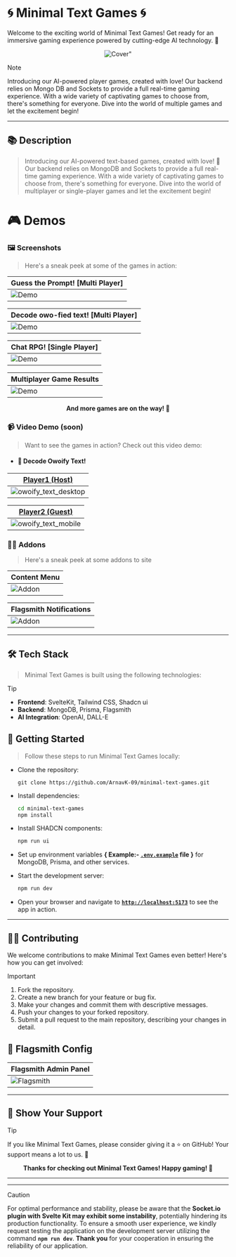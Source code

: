 # 🌀 Minimal Text Games 🌀

Welcome to the exciting world of Minimal Text Games! Get ready for an immersive gaming experience powered by cutting-edge AI technology. 🚀

<p align="center"><img src="static/cover.jpeg" alt=Cover" /></p>

> [!NOTE]
> Introducing our AI-powered player games, created with love! Our backend relies on Mongo DB and Sockets to provide a full real-time gaming experience. With a wide variety of captivating games to choose from, there's something for everyone. Dive into the world of multiple games and let the excitement begin!

---

## 📚 Description

> Introducing our AI-powered text-based games, created with love! 💖 Our backend relies on MongoDB and Sockets to provide a full real-time gaming experience. With a wide variety of captivating games to choose from, there's something for everyone. Dive into the world of multiplayer or single-player games and let the excitement begin!

# 🎮 Demos

### 🖼️ Screenshots

> Here's a sneak peek at some of the games in action:


| Guess the Prompt! [Multi Player] |
|------------|
| ![Demo](static/guess_the_prompt.jpeg) |

| Decode owo-fied text! [Multi Player] |
|------------|
| ![Demo](static/owoify_text.jpeg) |

| Chat RPG! [Single Player] |
|------------|
| ![Demo](static/chat_rpg.jpeg) |

| Multiplayer Game Results |
|------------|
| ![Demo](static/results.jpeg) |



<p align="center"><strong>And more games are on the way! 🎉</strong></p>

### 📹 Video Demo (soon)

> Want to see the games in action? Check out this video demo:

- #### 🦉 Decode Owoify Text!

| [Player1 (Host)](static/owoify_text_desktop.webm) |
|------------|
| ![owoify_text_desktop](https://github.com/ArnavK-09/minimal-text-games/assets/69188140/f3872bbd-8690-4116-ac20-10ac4fc87dda) |

| [Player2 (Guest)](static/owoify_text_desktop.webm) |
|------------|
| ![owoify_text_mobile](https://github.com/ArnavK-09/minimal-text-games/assets/69188140/cdcbea40-1d07-484f-a80b-140f0ede5ecb) |


### 🤼‍♂️ Addons

> Here's a sneak peek at some addons to site

| Content Menu |
|------------|
| ![Addon](static/context.jpeg) |

| Flagsmith Notifications |
|------------|
| ![Addon](static/flagsmith.jpg) |


---

## 🛠️ Tech Stack

> Minimal Text Games is built using the following technologies:

> [!TIP]
> - **Frontend**: SvelteKit, Tailwind CSS, Shadcn ui
> - **Backend**: MongoDB, Prisma, Flagsmith
> - **AI Integration**: OpenAI, DALL-E

## 🚀 Getting Started

> Follow these steps to run Minimal Text Games locally:

- Clone the repository:
   ```
   git clone https://github.com/ArnavK-09/minimal-text-games.git
   ```

- Install dependencies:
   ```bash
   cd minimal-text-games
   npm install
   ```
- Install SHADCN components:
   ```bash
   npm run ui
   ```

- Set up environment variables **{ Example:-  [` .env.example `](.env.example) file }** for MongoDB, Prisma, and other services.

- Start the development server:
   ```bash
   npm run dev
   ```

- Open your browser and navigate to [**` http://localhost:5173 `**](http://localhost:5173) to see the app in action.

---

## 🧏‍♀️ Contributing

We welcome contributions to make Minimal Text Games even better! Here's how you can get involved:

> [!IMPORTANT]
> 
> 1. Fork the repository.
> 2. Create a new branch for your feature or bug fix.
> 3. Make your changes and commit them with descriptive messages.
> 4. Push your changes to your forked repository.
> 5. Submit a pull request to the main repository, describing your changes in detail.

## 🏁 Flagsmith Config

| Flagsmith Admin Panel |
|------------|
| ![Flagsmith](static/flagsmith.jpeg) |

---

## 🌟 Show Your Support

> [!TIP]
> If you like Minimal Text Games, please consider giving it a ⭐️ on GitHub! Your support means a lot to us. 🙏


<p align="center"><strong>Thanks for checking out Minimal Text Games! Happy gaming! 👋</strong></p>

---
---

> [!CAUTION]
> For optimal performance and stability, please be aware that the **Socket.io plugin with Svelte Kit may exhibit some instability**, potentially hindering its production functionality. To ensure a smooth user experience, we kindly request testing the application on the development server utilizing the command **` npm run dev `**. **Thank you** for your cooperation in ensuring the reliability of our application.
